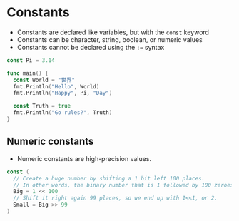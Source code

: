 # Constants

* Constants are declared like variables, but with the `const` keyword
* Constants can be character, string, boolean, or numeric values
* Constants cannot be declared using the `:=` syntax

```go
const Pi = 3.14

func main() {
  const World = "世界"
  fmt.Println("Hello", World)
  fmt.Println("Happy", Pi, "Day")

  const Truth = true
  fmt.Println("Go rules?", Truth)
}
```

## Numeric constants

* Numeric constants are high-precision values.

```go
const (
  // Create a huge number by shifting a 1 bit left 100 places.
  // In other words, the binary number that is 1 followed by 100 zeroes.
  Big = 1 << 100
  // Shift it right again 99 places, so we end up with 1<<1, or 2.
  Small = Big >> 99
)
```

